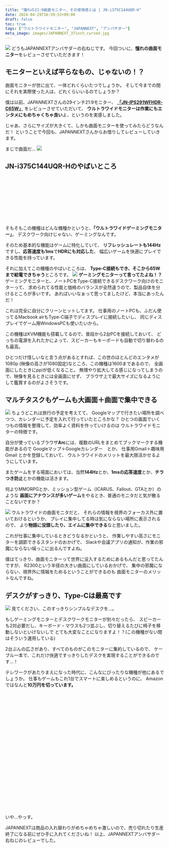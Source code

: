 ```yaml
---
title: "憧れの21:9曲面モニター、その使用感とは | JN-i375C144UQR-H"
date: 2024-04-29T16:59:53+09:00
draft: false
toc: true
tags: ["ウルトラワイドモニター", "JAPANNEXT", "アンバサダー"]
meta_image: images/JAPANNEXT_37inch_curved.jpg
---
```


![](https://pbs.twimg.com/media/GMUwlFEXkAA2XCu?format=jpg&name=4096x4096)
どうもJAPANNEXTアンバサダーの右ねじです。
今回ついに、**憧れの曲面モニター**をレビューさせていただきます！
<!--more-->

## モニターといえば平らなもの、じゃないの！？
曲面モニターが世に出て、一体どれくらいたつでしょうか。
そして今までの間にそれを実際使った人は、どれくらいいるのでしょうか？


僕は以前、JAPANNEXTさんの29インチ21:9モニター、
 **[「JN-IPS291WFHDR-C65W」](https://www.rightscrew.com/ja/posts/2024-03-16-japannext-29inch-ultrawide/)** をレビューさせていただいて、
**ウルトラワイドモニターは作業にもエンタメにもめちゃくちゃ良い**よ、というのを実感しました。
 
 じゃあ、さらにサイズが大きくて、しかも曲面モニターを使ってみたらどうなんだ！
 ということで今回も、JAPANNEXTさんからお借りしてレビューしていきます。

まじで曲面だ…
![](https://pbs.twimg.com/media/GMUx1OOXcAE5Ecq?format=jpg&name=large)

## JN-i375C144UQR-Hのやばいところ

<div class="iframely-embed"><div class="iframely-responsive" style="height: 140px; padding-bottom: 0;"><a href="https://jp.japannext.com/products/jn-i375c144uqr-h" data-iframely-url="//iframely.net/wUcPHhc"></a></div></div><script async src="//iframely.net/embed.js"></script>

そもそもこの機種はどんな機種かというと、**「ウルトラワイドゲーミングモニター」**。
デスクワーク向けじゃない、ゲーミングなんです。

そのため基本的な機能はゲームに特化していて、
**リフレッシュレートも144Hz**ですし、**応答速度も1ms**で**HDRにも対応した**、
幅広いゲームを快適にプレイできる性能を持っています。

それに加えてこの機種のやばいところは、
**Type-C接続もでき、そこから65Wまで給電できちゃう**ところです。
![](https://jp.japannext.com/cdn/shop/files/USB-C_65W_pd.jpg?v=1707270152)
**ゲーミングモニターって言ってたよね！？**
ゲーミングモニターと、ノートPCをType-C接続できるデスクワーク向けのモニターって、
求められてる性能と価格のバランスが全然違うので、製品自体を分けるところが多いです。
あればいいなぁって思ってましたけど、本当にあったんだ！

これは完全に自分にクリーンヒットしてます。
仕事用のノートPCも、ふだん使ってるMacbook airもType-C端子でディスプレイに接続したいし、
同じディスプレイでゲーム用WindowsPCも使いたいから。

この機種はKVM機能も搭載してるので、普段から2台PCを接続しておいて、
どっちの電源を入れたかによって、スピーカーもキーボードも自動で切り替わるのも最高。

ひとつだけ惜しいなと言う点があるとすれば、この世のほとんどのエンタメが1080p (映像の高さが1080固定)なところ、この機種は1600まであるので、
全画面にしたときにppiが低くなること。
無理やり拡大してる感じになってしまうので、映像を見るときには全画面にせず、
ブラウザ上で最大サイズになるようにして鑑賞するのがよさそうです。

## マルチタスクもゲームも大画面＋曲面で集中できる
![](https://pbs.twimg.com/media/GMUxr9qXIAAy3cP?format=jpg&name=large)
ちょうどこれは旅行の予定を考えてて、
Googleマップで行きたい場所を調べつつ、カレンダーに予定を入れて行っていたところかな？
ひとつの画面でいくつもの情報を整理して、効率よく資料を作っていけるのは
ウルトラワイドモニターの特徴です。

自分が使っているブラウザ**Arc**には、複数のURLをまとめてブックマークする機能があるので
Googleマップ＋Googleカレンダー　とか、
仕事用Gmail＋趣味用Gmail とかを登録しておいて、
ウルトラワイドのメリットを最大限活かせるようにしています。

またゲームをする場面においては、当然**144Hz**とか、**1msの応答速度**とか、**チラつき防止**とかの機能は活きます。

何よりMMORPGとか、ミッション型ゲーム（ICARUS、Fallout、GTAとか）のような
**画面にアナウンスが多いゲーム**をやるとき、普通のモニタだと気が散ることないですか？

![](https://pbs.twimg.com/media/GMV-kuJaAAAK7jK?format=jpg&name=4096x4096)
ウルトラワイドの曲面モニタだと、
それらの情報を視界のフォーカス外に置いておけるというか、
プレイに集中してる時は気にならない場所に表示されるので、
より**物語に没頭したり、エイムに集中できる**なと思いました。

これが仕事に集中しているときどうなるかというと、
作業しやすい高さにモニターを調節できるスタンドのおかげで、
Slackや会議アプリの通知が、作業の邪魔にならない端っこに出るんですよね。

僕はてっきり、曲面モニターって世界に没入するためにあるもんだと思ってたんですが、
R2300という半径の大きい曲面にしているおかげで、
集中の邪魔にならない、視界外に情報をためるということができるのも
曲面モニターのメリットなんですね。

## デスクがすっきり、Type-Cは最高です
![](https://pbs.twimg.com/media/GMUxwzFWkAA1tP9?format=jpg&name=large)
見てください、このすっきりシンプルなデスクを…。

もしゲーミングモニターとデスクワークモニターが別々だったら、
スピーカーも2対必要だし、キーボード・マウスも2つ並ぶし、切り替えるたびに椅子を移動しないといけないしで
とても大変なことになりますよ！？(この機種がない間はそういう運用している)

2台ぶんの広さがあり、すべてのものがこのモニターに集約しているので、
ケーブル一本で、これだけ快適ですっきりしたデスクを実現することができるのです…！

テレワークがあたりまえになった時代に、こんなにぴったりな機種が他にあるでしょうか。
仕事もゲームもこれ1台でスマートに楽しめるというのに、
Amazonではなんと**10万円を切っています。**
<div class="iframely-embed"><div class="iframely-responsive" style="padding-bottom: 52.5%; padding-top: 120px;"><a href="https://www.amazon.co.jp/JAPANNEXT-37-5%E3%82%A4%E3%83%B3%E3%83%81%E6%9B%B2%E9%9D%A2-%E3%82%A6%E3%83%AB%E3%83%88%E3%83%A9%E3%83%AF%E3%82%A4%E3%83%89%E3%82%B2%E3%83%BC%E3%83%9F%E3%83%B3%E3%82%B0%E3%83%A2%E3%83%8B%E3%82%BF%E3%83%BC-JN-i375C144UQR-H-USB-C%E7%B5%A6%E9%9B%BB%EF%BC%88%E6%9C%80%E5%A4%A765W%EF%BC%89/dp/B0CMWJCDWY" data-iframely-url="//iframely.net/G1D6UwS"></a></div></div><script async src="//iframely.net/embed.js"></script>
いや…やっす。

JAPANNEXTは商品の入れ替わりがめちゃめちゃ激しいので、売り切れたり生産終了になる前にぜひ手に入れてくださいね！
以上、JAPANNEXTアンバサダー右ねじのレビューでした。